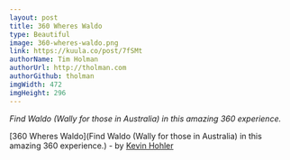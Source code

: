 ```yaml
---
layout: post
title: 360 Wheres Waldo
type: Beautiful
image: 360-wheres-waldo.png
link: https://kuula.co/post/7fSMt
authorName: Tim Holman
authorUrl: http://tholman.com
authorGithub: tholman
imgWidth: 472
imgHeight: 296
---
```


_Find Waldo (Wally for those in Australia) in this amazing 360 experience._

[360 Wheres Waldo](Find Waldo (Wally for those in Australia) in this amazing 360 experience.) - by [Kevin Hohler](http://360-drawing.com/)
